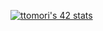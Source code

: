 [![ttomori's 42 stats](https://badge42.herokuapp.com/api/stats/ttomori?cursus=)](https://github.com/JaeSeoKim/badge42)
